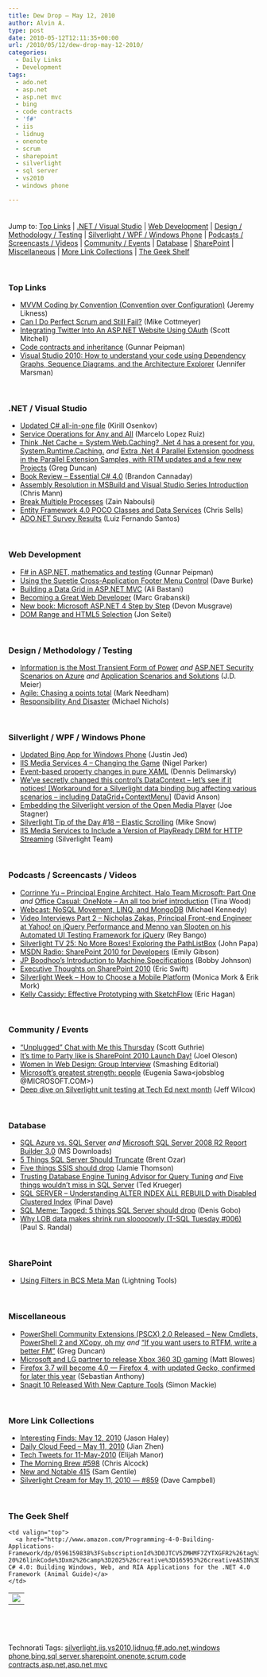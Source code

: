 ```yaml
---
title: Dew Drop – May 12, 2010
author: Alvin A.
type: post
date: 2010-05-12T12:11:35+00:00
url: /2010/05/12/dew-drop-may-12-2010/
categories:
  - Daily Links
  - Development
tags:
  - ado.net
  - asp.net
  - asp.net mvc
  - bing
  - code contracts
  - 'f#'
  - iis
  - lidnug
  - onenote
  - scrum
  - sharepoint
  - silverlight
  - sql server
  - vs2010
  - windows phone

---
```

<div class="wlWriterHeaderFooter" style="float:none; margin:0px; padding:4px 0px 4px 0px;">
</div>

Jump to: [Top Links][1] | [.NET / Visual Studio][2] | [Web Development][3] | [Design / Methodology / Testing][4] | [Silverlight / WPF / Windows Phone][5] | [Podcasts / Screencasts / Videos][6] | [Community / Events][7] | [Database][8] | [SharePoint][9] | [Miscellaneous][10] | [More Link Collections][11] | [The Geek Shelf][12] 

&#160;

### <a name="top"></a>Top Links

  * [MVVM Coding by Convention (Convention over Configuration)][13] (Jeremy Likness)
  * [Can I Do Perfect Scrum and Still Fail?][14] (Mike Cottmeyer)
  * [Integrating Twitter Into An ASP.NET Website Using OAuth][15] (Scott Mitchell)
  * [Code contracts and inheritance][16] (Gunnar Peipman)
  * [Visual Studio 2010: How to understand your code using Dependency Graphs, Sequence Diagrams, and the Architecture Explorer][17] (Jennifer Marsman)

&#160;

### <a name="dotnet"></a>.NET / Visual Studio

  * [Updated C# all-in-one file][18] (Kirill Osenkov)
  * [Service Operations for Any and All][19] (Marcelo Lopez Ruiz)
  * [Think .Net Cache = System.Web.Caching? .Net 4 has a present for you, System.Runtime.Caching.][20] _and_&#160;[Extra .Net 4 Parallel Extension goodness in the Parallel Extension Samples, with RTM updates and a few new Projects][21] (Greg Duncan)
  * [Book Review &#8211; Essential C# 4.0][22] (Brandon Cannaday)
  * [Assembly Resolution in MSBuild and Visual Studio Series Introduction][23] (Chris Mann)
  * [Break Multiple Processes][24] (Zain Naboulsi)
  * [Entity Framework 4.0 POCO Classes and Data Services][25] (Chris Sells)
  * [ADO.NET Survey Results][26] (Luiz Fernando Santos)

&#160;

### <a name="web"></a>Web Development

  * [F# in ASP.NET, mathematics and testing][27] (Gunnar Peipman)
  * [Using the Sueetie Cross-Application Footer Menu Control][28] (Dave Burke)
  * [Building a Data Grid in ASP.NET MVC][29] (Ali Bastani)
  * [Becoming a Great Web Developer][30] (Marc Grabanski)
  * [New book: Microsoft ASP.NET 4 Step by Step][31] (Devon Musgrave)
  * [DOM Range and HTML5 Selection][32] (Jon Seitel)

&#160;

### <a name="design"></a>Design / Methodology / Testing

  * [Information is the Most Transient Form of Power][33] _and_ [ASP.NET Security Scenarios on Azure][34] _and_ [Application Scenarios and Solutions][35] (J.D. Meier)
  * [Agile: Chasing a points total][36] (Mark Needham)
  * [Responsibility And Disaster][37] (Michael Nichols)

&#160;

### <a name="silverlight"></a>Silverlight / WPF / Windows Phone

  * [Updated Bing App for Windows Phone][38] (Justin Jed)
  * [IIS Media Services 4 – Changing the Game][39] (Nigel Parker)
  * [Event-based property changes in pure XAML][40] (Dennis Delimarsky)
  * [We&#8217;ve secretly changed this control&#8217;s DataContext &#8211; let&#8217;s see if it notices! [Workaround for a Silverlight data binding bug affecting various scenarios &#8211; including DataGrid+ContextMenu]][41] (David Anson)
  * [Embedding the Silverlight version of the Open Media Player][42] (Joe Stagner)
  * [Silverlight Tip of the Day #18 – Elastic Scrolling][43] (Mike Snow)
  * [IIS Media Services to Include a Version of PlayReady DRM for HTTP Streaming][44] (Silverlight Team)

&#160;

### <a name="podcasts"></a>Podcasts / Screencasts / Videos

  * [Corrinne Yu &#8211; Principal Engine Architect, Halo Team Microsoft: Part One][45] _and_&#160;[Office Casual: OneNote &#8211; An all too brief introduction][46] (Tina Wood)
  * [Webcast: NoSQL Movement, LINQ, and MongoDB][47] (Michael Kennedy)
  * [Video Interviews Part 2 – Nicholas Zakas, Principal Front-end Engineer at Yahoo! on jQuery Performance and Menno van Slooten on his Automated UI Testing Framework for jQuery][48] (Rey Bango)
  * [Silverlight TV 25: No More Boxes! Exploring the PathListBox][49] (John Papa)
  * [MSDN Radio: SharePoint 2010 for Developers][50] (Emily Gibson)
  * [JP Boodhoo’s Introduction to Machine.Specifications][51] (Bobby Johnson)
  * [Executive Thoughts on SharePoint 2010][52] (Eric Swift)
  * [Silverlight Week – How to Choose a Mobile Platform][53] (Monica Mork & Erik Mork)
  * [Kelly Cassidy: Effective Prototyping with SketchFlow][54] (Eric Hagan)

&#160;

### <a name="events"></a>Community / Events

  * [“Unplugged” Chat with Me this Thursday][55] (Scott Guthrie)
  * [It’s time to Party like is SharePoint 2010 Launch Day!][56] (Joel Oleson)
  * [Women In Web Design: Group Interview][57] (Smashing Editorial)
  * [Microsoft&#8217;s greatest strength: people][58] (Eugenia Sawa<jobsblog @MICROSOFT.COM>)
  * [Deep dive on Silverlight unit testing at Tech Ed next month][59] (Jeff Wilcox)

&#160;

### <a name="db"></a>Database

  * [SQL Azure vs. SQL Server][60] _and_&#160;[Microsoft SQL Server 2008 R2 Report Builder 3.0][61] (MS Downloads)
  * [5 Things SQL Server Should Truncate][62] (Brent Ozar)
  * [Five things SSIS should drop][63] (Jamie Thomson)
  * [Trusting Database Engine Tuning Advisor for Query Tuning][64] _and_&#160;[Five things wouldn’t miss in SQL Server][65] (Ted Krueger)
  * [SQL SERVER – Understanding ALTER INDEX ALL REBUILD with Disabled Clustered Index][66] (Pinal Dave)
  * [SQL Meme: Tagged: 5 things SQL Server should drop][67] (Denis Gobo)
  * [Why LOB data makes shrink run slooooowly (T-SQL Tuesday #006)][68] (Paul S. Randal)

&#160;

### <a name="sp"></a>SharePoint

  * [Using Filters in BCS Meta Man][69] (Lightning Tools)

&#160;

### <a name="misc"></a>Miscellaneous

  * [PowerShell Community Extensions (PSCX) 2.0 Released – New Cmdlets, PowerShell 2 and XCopy, oh my][70] _and_&#160;[“If you want users to RTFM, write a better FM”][71] (Greg Duncan)
  * [Microsoft and LG partner to release Xbox 360 3D gaming][72] (Matt Blowes)
  * [Firefox 3.7 will become 4.0 &#8212; Firefox 4, with updated Gecko, confirmed for later this year][73] (Sebastian Anthony)
  * [Snagit 10 Released With New Capture Tools][74] (Simon Mackie)

&#160;

### <a name="links"></a>More Link Collections

  * [Interesting Finds: May 12, 2010][75] (Jason Haley)
  * [Daily Cloud Feed &#8211; May 11, 2010][76] (Jian Zhen)
  * [Tech Tweets for 11-May-2010][77] (Elijah Manor)
  * [The Morning Brew #598][78] (Chris Alcock)
  * [New and Notable 415][79] (Sam Gentile)
  * [Silverlight Cream for May 11, 2010 &#8212; #859][80] (Dave Campbell)

&#160;

### <a name="shelf"></a>The Geek Shelf

<table border="0" cellspacing="0" cellpadding="0">
  <tr>
    <td>
      <img data-recalc-dims="1" decoding="async" src="https://i0.wp.com/ecx.images-amazon.com/images/I/41qU6mg7SRL._SL160_.jpg?w=660" />
    </td>
    
    <td valign="top">
      <a href="http://www.amazon.com/Programming-4-0-Building-Applications-Framework/dp/0596159838%3FSubscriptionId%3D0JTCV5ZMHMF7ZYTXGFR2%26tag%3Dalvinashcraft-20%26linkCode%3Dxm2%26camp%3D2025%26creative%3D165953%26creativeASIN%3D0596159838">Programming C# 4.0: Building Windows, Web, and RIA Applications for the .NET 4.0 Framework (Animal Guide)</a>
    </td>
  </tr>
</table>

&#160;

<div style="padding-bottom: 0px; margin: 0px; padding-left: 0px; padding-right: 0px; display: inline; float: none; padding-top: 0px" id="scid:C16BAC14-9A3D-4c50-9394-FBFEF7A93539:1732a4a6-efb7-4db4-94bd-712636149ccf" class="wlWriterSmartContent">
  <!--dotnetkickit-->
</div>

&#160;

<div style="padding-bottom: 0px; margin: 0px; padding-left: 0px; padding-right: 0px; display: inline; float: none; padding-top: 0px" id="scid:0767317B-992E-4b12-91E0-4F059A8CECA8:d57b76b1-30e6-4d2c-a393-53ffd5827a68" class="wlWriterSmartContent">
  Technorati Tags: <a href="http://technorati.com/tags/silverlight" rel="tag">silverlight</a>,<a href="http://technorati.com/tags/iis" rel="tag">iis</a>,<a href="http://technorati.com/tags/vs2010" rel="tag">vs2010</a>,<a href="http://technorati.com/tags/lidnug" rel="tag">lidnug</a>,<a href="http://technorati.com/tags/f%23" rel="tag">f#</a>,<a href="http://technorati.com/tags/ado.net" rel="tag">ado.net</a>,<a href="http://technorati.com/tags/windows+phone" rel="tag">windows phone</a>,<a href="http://technorati.com/tags/bing" rel="tag">bing</a>,<a href="http://technorati.com/tags/sql+server" rel="tag">sql server</a>,<a href="http://technorati.com/tags/sharepoint" rel="tag">sharepoint</a>,<a href="http://technorati.com/tags/onenote" rel="tag">onenote</a>,<a href="http://technorati.com/tags/scrum" rel="tag">scrum</a>,<a href="http://technorati.com/tags/code+contracts" rel="tag">code contracts</a>,<a href="http://technorati.com/tags/asp.net" rel="tag">asp.net</a>,<a href="http://technorati.com/tags/asp.net+mvc" rel="tag">asp.net mvc</a>
</div>

 [1]: https://morningdew-bpc6g3a0fgaxdxcu.eastus2-01.azurewebsites.net/#top
 [2]: https://morningdew-bpc6g3a0fgaxdxcu.eastus2-01.azurewebsites.net/#dotnet
 [3]: https://morningdew-bpc6g3a0fgaxdxcu.eastus2-01.azurewebsites.net/#web
 [4]: https://morningdew-bpc6g3a0fgaxdxcu.eastus2-01.azurewebsites.net/#design
 [5]: https://morningdew-bpc6g3a0fgaxdxcu.eastus2-01.azurewebsites.net/#silverlight
 [6]: https://morningdew-bpc6g3a0fgaxdxcu.eastus2-01.azurewebsites.net/#podcasts
 [7]: https://morningdew-bpc6g3a0fgaxdxcu.eastus2-01.azurewebsites.net/#events
 [8]: https://morningdew-bpc6g3a0fgaxdxcu.eastus2-01.azurewebsites.net/#db
 [9]: https://morningdew-bpc6g3a0fgaxdxcu.eastus2-01.azurewebsites.net/#sp
 [10]: https://morningdew-bpc6g3a0fgaxdxcu.eastus2-01.azurewebsites.net/#misc
 [11]: https://morningdew-bpc6g3a0fgaxdxcu.eastus2-01.azurewebsites.net/#links
 [12]: https://morningdew-bpc6g3a0fgaxdxcu.eastus2-01.azurewebsites.net/#shelf
 [13]: http://feedproxy.google.com/~r/CSharperImage/~3/4sD6frp8J3Q/mvvm-coding-by-convention-convention.html
 [14]: http://feedproxy.google.com/~r/LeadingAgile/~3/JWE5iegzUaU/can-i-do-perfect-scrum-and-still-fail.html
 [15]: http://www.4guysfromrolla.com/articles/051210-1.aspx
 [16]: http://feedproxy.google.com/~r/gunnarpeipman/~3/RXtl6RXYi-Y/code-contracts-and-inheritance.aspx
 [17]: http://feedproxy.google.com/~r/JenniferMarsman/~3/5ajVXZjAtjU/visual-studio-2010-how-to-understand-your-code-using-dependency-graphs-sequence-diagrams-and-the-architecture-explorer.aspx
 [18]: http://blogs.msdn.com/kirillosenkov/archive/2010/05/11/updated-c-all-in-one-file.aspx
 [19]: http://blogs.msdn.com/marcelolr/archive/2010/05/11/service-operations-for-any-and-all.aspx
 [20]: http://coolthingoftheday.blogspot.com/2010/05/think-net-cache-systemwebcaching-net-4.html
 [21]: http://coolthingoftheday.blogspot.com/2010/05/extra-net-4-parallel-extension-goodness.html
 [22]: http://feedproxy.google.com/~r/SwitchOnTheCode/~3/jsqo3ic2pQ8/book-review-essential-csharp-40
 [23]: http://blogs.msdn.com/visualstudio/archive/2010/05/11/assembly-resolution-in-msbuild-and-visual-studio-series-introduction.aspx
 [24]: http://feedproxy.google.com/~r/zainnab/~3/HpC12MkjgzE/break-multiple-processes.aspx
 [25]: http://www.sellsbrothers.com/news/showTopic.aspx?ixTopic=12665
 [26]: http://blogs.msdn.com/adonet/archive/2010/05/11/ado-net-survey-results.aspx
 [27]: http://feedproxy.google.com/~r/gunnarpeipman/~3/0TGLCfgueSk/f-in-asp-net-mathematics-and-testing.aspx
 [28]: http://feedproxy.google.com/~r/DaveBurke/~3/3cIqrFNayGs/post.aspx
 [29]: http://mvcsharp.wordpress.com/2010/02/11/building-a-data-grid-in-asp-net-mvc/
 [30]: http://feedproxy.google.com/~r/allTrades/~3/7wqLOR52emU/becoming-a-great-web-developer
 [31]: http://blogs.msdn.com/microsoft_press/archive/2010/05/11/new-book-microsoft-asp-net-4-step-by-step.aspx
 [32]: http://blogs.msdn.com/ie/archive/2010/05/11/dom-range.aspx
 [33]: http://feedproxy.google.com/~r/SourcesOfInsight/~3/RfY0wFFFELY/
 [34]: http://blogs.msdn.com/jmeier/archive/2010/05/11/asp-net-security-scenarios-on-azure.aspx
 [35]: http://blogs.msdn.com/jmeier/archive/2010/05/11/application-scenarios-and-solutions.aspx
 [36]: http://feedproxy.google.com/~r/MarkNeedham/~3/8dPrsv6gOCc/
 [37]: http://feedproxy.google.com/~r/Devlicious/~3/w6ojxreK5Sg/responsibility-and-disaster.aspx
 [38]: http://www.bing.com/community/blogs/search/archive/2010/05/11/updated-bing-app-for-windows-phone.aspx
 [39]: http://blogs.msdn.com/nigel/archive/2010/05/12/iis-media-services-4-changing-the-game.aspx
 [40]: http://dotnet.dzone.com/articles/event-based-property-changes
 [41]: http://blogs.msdn.com/delay/archive/2010/05/11/we-ve-secretly-changed-this-control-s-datacontext-let-s-see-if-it-notices-workaround-for-a-silverlight-data-binding-bug-affecting-various-scenarios-including-datagrid-contextmenu.aspx
 [42]: http://misfitgeek.com/blog/aspnet/embedding-the-silverlight-version-of-the-open-media-player/
 [43]: http://www.silverlightdev.net/2010/05/11/silverlight-tip-of-the-day-18-elastic-scrolling/
 [44]: http://team.silverlight.net/announcement/iis-media-services-to-include-a-version-of-playready-drm-for-http-streaming/
 [45]: http://channel9.msdn.com/shows/InsideXbox/Corrinne-Yu-Principal-Engine-Architect-Halo-Team-Microsoft-Part-One/
 [46]: http://channel9.msdn.com/posts/Tina/Office-Casual-OneNote-An-all-too-brief-introduction/
 [47]: http://feedproxy.google.com/~r/MichaelCKennedysWeblog/~3/fS-XidyGBtY/WebcastNoSQLMovementLINQAndMongoDB.aspx
 [48]: http://feedproxy.google.com/~r/reybango/zSyW/~3/A9PyYLnllzU/
 [49]: http://channel9.msdn.com/shows/SilverlightTV/Silverlight-TV-25-No-More-Boxes-Exploring-the-PathListBox/
 [50]: http://channel9.msdn.com/posts/egibson/MSDN-Radio-SharePoint-2010-for-Developers/
 [51]: http://feedproxy.google.com/~r/IAmNotMyself/~3/TmhUpcczMhU/JPBoodhoosIntroductionToMachineSpecifications.aspx
 [52]: http://feedproxy.google.com/~r/sharepointteamblog/~3/MPucjtHerT4/executive-thoughts-on-sharepoint-2010.aspx
 [53]: http://feeds.sparklingclient.com/~r/SparklingClient/~3/QPJ1WCrsIk4/
 [54]: http://feeds.dzone.com/~r/zones/dotnet/~3/synREmp5D0Y/kelly-cassidy-effective
 [55]: http://weblogs.asp.net/scottgu/archive/2010/05/11/unplugged-chat-with-me-this-thursday.aspx
 [56]: http://feedproxy.google.com/~r/JoelsSharepointLand/~3/2C2TnYID7Uk/ViewPost.aspx
 [57]: http://www.smashingmagazine.com/2010/05/11/women-in-web-design-group-interview/
 [58]: http://microsoftjobsblog.com/blog/greatest-strength-people/
 [59]: http://www.jeff.wilcox.name/2010/05/silverlight-testing-at-teched-2010/
 [60]: http://feedproxy.google.com/~r/MicrosoftDownloadCenter/~3/Wgh-lD75l_4/details.aspx
 [61]: http://feedproxy.google.com/~r/MicrosoftDownloadCenter/~3/MKw7c8qzsbs/details.aspx
 [62]: http://www.brentozar.com/archive/2010/05/things-sql-server-should-truncate/
 [63]: http://feedproxy.google.com/~r/jamiet/~3/bXNtjlWiuI8/five-things-ssis-should-drop.aspx
 [64]: http://blogs.lessthandot.com/index.php/DataMgmt/DBAdmin/MSSQLServerAdmin/dta-index-creation-tools-sql-server
 [65]: http://blogs.lessthandot.com/index.php/DataMgmt/DataDesign/sql-meme-tagged-5-to-hang
 [66]: http://blog.sqlauthority.com/2010/05/12/sql-server-understanding-alter-index-all-rebuild-with-disabled-clustered-index/
 [67]: http://blogs.lessthandot.com/index.php/DataMgmt/DataDesign/sql-meme-tagged-5-things-sql-server-shou
 [68]: http://feedproxy.google.com/~r/PaulSRandal/~3/5nPvEhhpelM/post.aspx
 [69]: http://lightningtools.com/blog/archive/2010/05/12/using-filters-in-bcs-meta-man.aspx
 [70]: http://coolthingoftheday.blogspot.com/2010/05/powershell-community-extensions-pscx-20.html
 [71]: http://coolthingoftheday.blogspot.com/2010/05/if-you-want-users-to-rtfm-write-better.html
 [72]: http://www.neowin.net/news/microsoft-and-lg-partner-to-release-xbox-360-3d-gaming
 [73]: http://www.pheedcontent.com/click.phdo?i=ccfff54f99eb9d0f956ec38cac1dddb6
 [74]: http://feedproxy.google.com/~r/Webworkerdaily/~3/kwC9dEjtwTQ/
 [75]: http://jasonhaley.com/blog/post.aspx?id=eb22a0b2-4b6f-4a4f-8368-2214ec98e99f
 [76]: http://feedproxy.google.com/~r/onsaas/~3/w6MtA2eEo7Q/
 [77]: http://elijahmanor.com/webdevdotnet/post.aspx?id=26f0be91-a5b5-4d04-9f3c-a14b1a9f1d79
 [78]: http://feedproxy.google.com/~r/ReflectivePerspective/~3/gZdaeOtSl9k/
 [79]: http://feedproxy.google.com/~r/SamGentile/~3/z6p8SF3YpY8/
 [80]: http://geekswithblogs.net/WynApseTechnicalMusings/archive/2010/05/11/139771.aspx